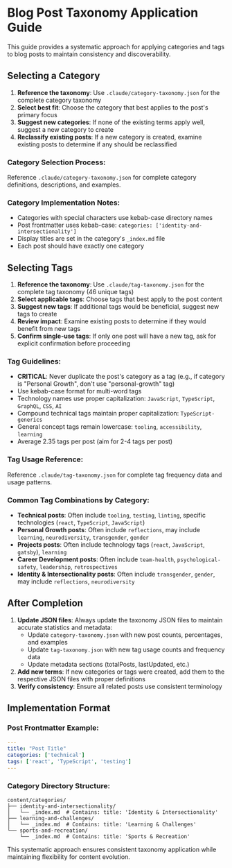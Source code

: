 # Blog Post Taxonomy Application Guide

This guide provides a systematic approach for applying categories and tags to blog posts to maintain consistency and discoverability.

## Selecting a Category

1. **Reference the taxonomy**: Use `.claude/category-taxonomy.json` for the complete category taxonomy
2. **Select best fit**: Choose the category that best applies to the post's primary focus
3. **Suggest new categories**: If none of the existing terms apply well, suggest a new category to create
4. **Reclassify existing posts**: If a new category is created, examine existing posts to determine if any should be reclassified

### Category Selection Process:
Reference `.claude/category-taxonomy.json` for complete category definitions, descriptions, and examples.

### Category Implementation Notes:
- Categories with special characters use kebab-case directory names
- Post frontmatter uses kebab-case: `categories: ['identity-and-intersectionality']`
- Display titles are set in the category's `_index.md` file
- Each post should have exactly one category

## Selecting Tags

1. **Reference the taxonomy**: Use `.claude/tag-taxonomy.json` for the complete tag taxonomy (46 unique tags)
2. **Select applicable tags**: Choose tags that best apply to the post content
3. **Suggest new tags**: If additional tags would be beneficial, suggest new tags to create
4. **Review impact**: Examine existing posts to determine if they would benefit from new tags
5. **Confirm single-use tags**: If only one post will have a new tag, ask for explicit confirmation before proceeding

### Tag Guidelines:
- **CRITICAL**: Never duplicate the post's category as a tag (e.g., if category is "Personal Growth", don't use "personal-growth" tag)
- Use kebab-case format for multi-word tags
- Technology names use proper capitalization: `JavaScript`, `TypeScript`, `GraphQL`, `CSS`, `AI`
- Compound technical tags maintain proper capitalization: `TypeScript-generics`
- General concept tags remain lowercase: `tooling`, `accessibility`, `learning`
- Average 2.35 tags per post (aim for 2-4 tags per post)

### Tag Usage Reference:
Reference `.claude/tag-taxonomy.json` for complete tag frequency data and usage patterns.

### Common Tag Combinations by Category:
- **Technical posts**: Often include `tooling`, `testing`, `linting`, specific technologies (`react`, `TypeScript`, `JavaScript`)
- **Personal Growth posts**: Often include `reflections`, may include `learning`, `neurodiversity`, `transgender`, `gender`
- **Projects posts**: Often include technology tags (`react`, `JavaScript`, `gatsby`), `learning`
- **Career Development posts**: Often include `team-health`, `psychological-safety`, `leadership`, `retrospectives`
- **Identity & Intersectionality posts**: Often include `transgender`, `gender`, may include `reflections`, `neurodiversity`

## After Completion

1. **Update JSON files**: Always update the taxonomy JSON files to maintain accurate statistics and metadata:
   - Update `category-taxonomy.json` with new post counts, percentages, and examples
   - Update `tag-taxonomy.json` with new tag usage counts and frequency data
   - Update metadata sections (totalPosts, lastUpdated, etc.)
2. **Add new terms**: If new categories or tags were created, add them to the respective JSON files with proper definitions
3. **Verify consistency**: Ensure all related posts use consistent terminology

## Implementation Format

### Post Frontmatter Example:
```yaml
---
title: "Post Title"
categories: ['technical']
tags: ['react', 'TypeScript', 'testing']
---
```

### Category Directory Structure:
```
content/categories/
├── identity-and-intersectionality/
│   └── _index.md  # Contains: title: 'Identity & Intersectionality'
├── learning-and-challenges/
│   └── _index.md  # Contains: title: 'Learning & Challenges'
└── sports-and-recreation/
    └── _index.md  # Contains: title: 'Sports & Recreation'
```

This systematic approach ensures consistent taxonomy application while maintaining flexibility for content evolution.

